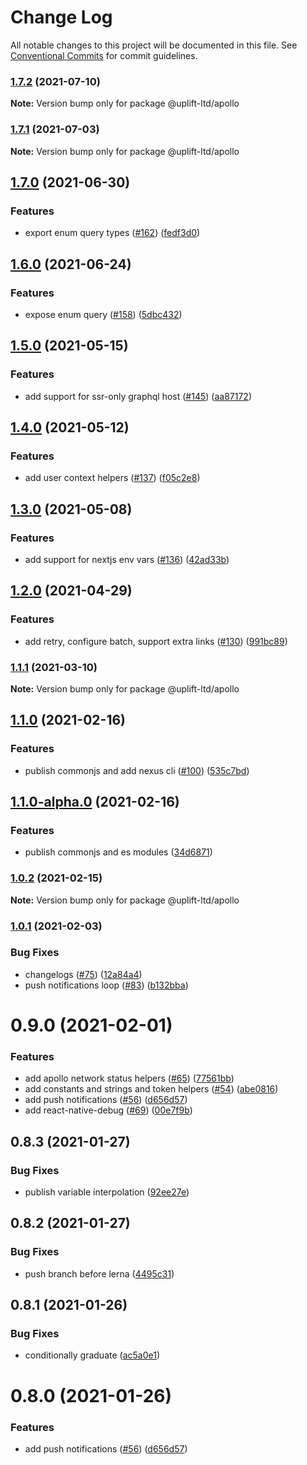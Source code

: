 # Change Log

All notable changes to this project will be documented in this file.
See [Conventional Commits](https://conventionalcommits.org) for commit guidelines.

### [1.7.2](https://github.com/uplift-ltd/nexus/compare/@uplift-ltd/apollo@1.7.1...@uplift-ltd/apollo@1.7.2) (2021-07-10)

**Note:** Version bump only for package @uplift-ltd/apollo





### [1.7.1](https://github.com/uplift-ltd/nexus/compare/@uplift-ltd/apollo@1.7.0...@uplift-ltd/apollo@1.7.1) (2021-07-03)

**Note:** Version bump only for package @uplift-ltd/apollo





## [1.7.0](https://github.com/uplift-ltd/nexus/compare/@uplift-ltd/apollo@1.6.0...@uplift-ltd/apollo@1.7.0) (2021-06-30)


### Features

* export enum query types ([#162](https://github.com/uplift-ltd/nexus/issues/162)) ([fedf3d0](https://github.com/uplift-ltd/nexus/commit/fedf3d08e8afe2e41ca4ac03f596c06340efd4f9))



## [1.6.0](https://github.com/uplift-ltd/nexus/compare/@uplift-ltd/apollo@1.5.0...@uplift-ltd/apollo@1.6.0) (2021-06-24)


### Features

* expose enum query ([#158](https://github.com/uplift-ltd/nexus/issues/158)) ([5dbc432](https://github.com/uplift-ltd/nexus/commit/5dbc4329f762b76bb4b32543e3bc6afec0769730))



## [1.5.0](https://github.com/uplift-ltd/nexus/compare/@uplift-ltd/apollo@1.4.0...@uplift-ltd/apollo@1.5.0) (2021-05-15)


### Features

* add support for ssr-only graphql host ([#145](https://github.com/uplift-ltd/nexus/issues/145)) ([aa87172](https://github.com/uplift-ltd/nexus/commit/aa871729305ed4078801ab8b8e28384b466a559a))



## [1.4.0](https://github.com/uplift-ltd/nexus/compare/@uplift-ltd/apollo@1.3.0...@uplift-ltd/apollo@1.4.0) (2021-05-12)


### Features

* add user context helpers ([#137](https://github.com/uplift-ltd/nexus/issues/137)) ([f05c2e8](https://github.com/uplift-ltd/nexus/commit/f05c2e81252a6163b5e4eced7a6466681ba6cc76))



## [1.3.0](https://github.com/uplift-ltd/nexus/compare/@uplift-ltd/apollo@1.2.0...@uplift-ltd/apollo@1.3.0) (2021-05-08)


### Features

* add support for nextjs env vars ([#136](https://github.com/uplift-ltd/nexus/issues/136)) ([42ad33b](https://github.com/uplift-ltd/nexus/commit/42ad33bd9122c8baeea1276da75b0e1cb75f014d))



## [1.2.0](https://github.com/uplift-ltd/nexus/compare/@uplift-ltd/apollo@1.1.1...@uplift-ltd/apollo@1.2.0) (2021-04-29)


### Features

* add retry, configure batch, support extra links ([#130](https://github.com/uplift-ltd/nexus/issues/130)) ([991bc89](https://github.com/uplift-ltd/nexus/commit/991bc8900e1daa158fd060f5a0c4e1da903213f6))



### [1.1.1](https://github.com/uplift-ltd/nexus/compare/@uplift-ltd/apollo@1.1.0...@uplift-ltd/apollo@1.1.1) (2021-03-10)

**Note:** Version bump only for package @uplift-ltd/apollo





## [1.1.0](https://github.com/uplift-ltd/nexus/compare/@uplift-ltd/apollo@1.0.2...@uplift-ltd/apollo@1.1.0) (2021-02-16)


### Features

* publish commonjs and add nexus cli ([#100](https://github.com/uplift-ltd/nexus/issues/100)) ([535c7bd](https://github.com/uplift-ltd/nexus/commit/535c7bd0ad8224b9dde814f18f9d5082366061e1))



## [1.1.0-alpha.0](https://github.com/uplift-ltd/nexus/compare/@uplift-ltd/apollo@1.0.2...@uplift-ltd/apollo@1.1.0-alpha.0) (2021-02-16)


### Features

* publish commonjs and es modules ([34d6871](https://github.com/uplift-ltd/nexus/commit/34d6871f720efebf2d48773ae1e17c8dc6fd652d))



### [1.0.2](https://github.com/uplift-ltd/nexus/compare/@uplift-ltd/apollo@1.0.1...@uplift-ltd/apollo@1.0.2) (2021-02-15)

**Note:** Version bump only for package @uplift-ltd/apollo





### [1.0.1](https://github.com/uplift-ltd/nexus/compare/@uplift-ltd/apollo@0.9.0...@uplift-ltd/apollo@1.0.1) (2021-02-03)


### Bug Fixes

* changelogs ([#75](https://github.com/uplift-ltd/nexus/issues/75)) ([12a84a4](https://github.com/uplift-ltd/nexus/commit/12a84a443f74257efe930d0dcf96b61635643dcd))
* push notifications loop ([#83](https://github.com/uplift-ltd/nexus/issues/83)) ([b132bba](https://github.com/uplift-ltd/nexus/commit/b132bba43aecc72f62c09dace235d166dc61c000))



# 0.9.0 (2021-02-01)


### Features

* add apollo network status helpers ([#65](https://github.com/uplift-ltd/nexus/issues/65))
  ([77561bb](https://github.com/uplift-ltd/nexus/commit/77561bb91d4b80eaf35aa6161a74f24427a4f6d3))
* add constants and strings and token helpers ([#54](https://github.com/uplift-ltd/nexus/issues/54))
  ([abe0816](https://github.com/uplift-ltd/nexus/commit/abe08162dec2552c083680fde4ce80bf9d4b6675))
* add push notifications ([#56](https://github.com/uplift-ltd/nexus/issues/56))
  ([d656d57](https://github.com/uplift-ltd/nexus/commit/d656d57fa545c77c9c28aab77e57ea43a2bacc60))
* add react-native-debug ([#69](https://github.com/uplift-ltd/nexus/issues/69))
  ([00e7f9b](https://github.com/uplift-ltd/nexus/commit/00e7f9bcbb978be76b79c90be1df4100801f7b7b))





## 0.8.3 (2021-01-27)


### Bug Fixes

* publish variable interpolation
  ([92ee27e](https://github.com/uplift-ltd/nexus/commit/92ee27e2b1a473d14e95120fd9835f90e2b4b0d0))





## 0.8.2 (2021-01-27)


### Bug Fixes

* push branch before lerna
  ([4495c31](https://github.com/uplift-ltd/nexus/commit/4495c311019edad65242fddfcbec3763a86f528c))





## 0.8.1 (2021-01-26)


### Bug Fixes

* conditionally graduate
  ([ac5a0e1](https://github.com/uplift-ltd/nexus/commit/ac5a0e1fc880399a0b498e7eac042f1572fee991))





# 0.8.0 (2021-01-26)


### Features

* add push notifications ([#56](https://github.com/uplift-ltd/nexus/issues/56))
  ([d656d57](https://github.com/uplift-ltd/nexus/commit/d656d57fa545c77c9c28aab77e57ea43a2bacc60))
